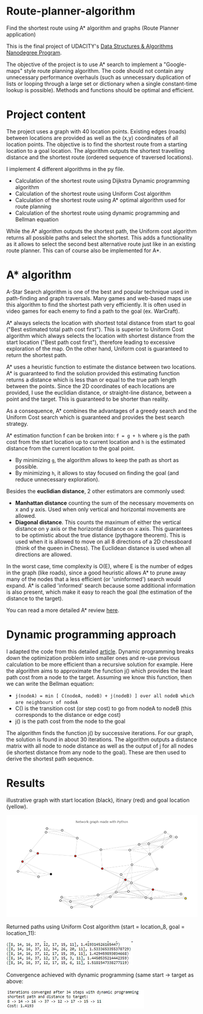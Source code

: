 # Route-planner-algorithm
Find the shortest route using A* algorithm and graphs (Route Planner application)

This is the final project of UDACITY's [Data Structures & Algorithms Nanodegree Program](https://www.udacity.com/course/data-structures-and-algorithms-nanodegree--nd256).

The objective of the project is to use A* search to implement a "Google-maps" style route planning algorithm. The code should not contain any unnecessary performance overhauls (such as unnecessary duplication of lists or looping through a large set or dictionary when a single constant-time lookup is possible). Methods and functions should be optimal and efficient. 

# Project content

The project uses a graph with 40 location points. Existing edges (roads) between locations are provided as well as the (x,y) coordinates of all location points.
The objective is to find the shortest route from a starting location to a goal location.
The algorithm outputs the shortest travelling distance and the shortest route (ordered sequence of traversed locations).


I implement 4 different algorithms in the py file.
- Calculation of the shortest route using Dijkstra Dynamic programming algorithm
- Calculation of the shortest route using Uniform Cost algorithm
- Calculation of the shortest route using A* optimal algorithm used for route planning
- Calculation of the shortest route using dynamic programming and Bellman equation 

While the A* algorithm outputs the shortest path, the Uniform cost algorithm returns all possible paths and select the shortest. This adds a functionality as it allows to select the second best alternative route just like in an existing route planner. This can of course also be implemented for A*.

# A* algorithm

A-Star Search algorithm is one of the best and popular technique used in path-finding and graph traversals. Many games and web-based maps use this algorithm to find the shortest path very efficiently. It is often used in video games for each enemy to find a path to the goal (ex. WarCraft).

A* always selects the location with shortest total distance from start to goal ("Best estimated total path cost first"). This is superior to Uniform Cost algorithm which always selects the location with shortest distance from the start location ("Best path cost first"), therefore leading to excessive exploration of the map. On the other hand, Uniform cost is guaranteed to return the shortest path.

A* uses a heuristic function to estimate the distance between two locations. A* is guaranteed to find the solution provided this estimating function returns a distance which is less than or equal to the true path length between the points. Since the 2D coordinates of each locations are provided, I use the euclidian distance, or straight-line distance, between a point and the target. This is guaranteed to be shorter than reality.

As a consequence, A* combines the advantages of a greedy search and the Uniform Cost search which is guaranteed and provides the best search strategy.

A* estimation function f can be broken into: `f = g + h` where `g` is the path cost from the start location up to current location and `h` is the estimated distance from the current location to the goal point.
- By minimizing `g`, the algorithm allows to keep the path as short as possible.
- By minimizing `h`, it allows to stay focused on finding the goal (and reduce unnecessary exploration).

Besides the **euclidian distance**, 2 other estimators are commonly used:
- **Manhattan distance** counting the sum of the necessary movements on x and y axis. Used when only vertical and horizontal movements are allowed.
- **Diagonal distance**. This counts the maximum of either the vertical distance on y axis or the horizontal distance on x axis. This guarantees to be optimistic about the true distance (pythagore theorem). This is used when it is allowed to move on all 8 directions of a 2D chessboard (think of the queen in Chess).
The Euclidean distance is used when all directions are allowed.

In the worst case, time complexity is O(E), where E is the number of edges in the graph (like roads), since a good heuristic allows A* to prune away many of the nodes that a less efficient (or 'uninformed') search would expand. A* is called 'informed' search because some additional information is also present, which make it easy to reach the goal (the estimation of the distance to the target).

You can read a more detailed A* review [here](https://www.geeksforgeeks.org/a-search-algorithm/).

# Dynamic programming approach

I adapted the code from this detailed [article](https://python.quantecon.org/short_path.html).
Dynamic programming breaks down the optimization problem into smaller ones and re-use previous calculation to be more efficient than a recursive solution for example. Here the algorithm aims to approximate the function j() which provides the least path cost from a node to the target. Assuming we know this function, then we can write the Bellman equation:
- `j(nodeA) = min [ C(nodeA, nodeB) + j(nodeB) ] over all nodeB which are neighbours of nodeA`
- C() is the transition cost (or step cost) to go from nodeA to nodeB (this corresponds to the distance or edge cost)
- j() is the path cost from the node to the goal

The algorithm finds the function j() by successive iterations. For our graph, the solution is found in about 30 iterations.
The algorithm outputs a distance matrix with all node to node distance as well as the output of j for all nodes (ie shortest distance from any node to the goal). These are then used to derive the shortest path sequence.


# Results

illustrative graph with start location (black), itinary (red) and goal location (yellow).

![](asset/newplot.png)

Returned paths using Uniform Cost algorithm (start = location_8, goal = location_11):

![](asset/paths_uniformCost.jpg)

Convergence achieved with dynamic programming (same start -> target as above:

![](asset/DP.jpg)
